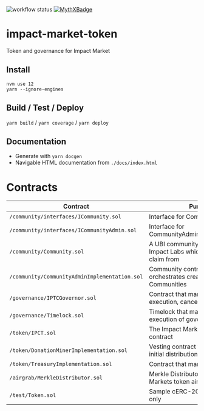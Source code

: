 ![workflow status](https://github.com/keyko-io/impact-market-token/workflows/Build/badge.svg)
[![MythXBadge](https://badgen.net/https/api.mythx.io/v1/projects/0b74321a-7ca9-4979-a4d1-ab7211fcc1c3/badge/data?cache=300&icon=https://raw.githubusercontent.com/ConsenSys/mythx-github-badge/main/logo_white.svg)](https://docs.mythx.io/dashboard/github-badges)
# impact-market-token
Token and governance for Impact Market
## Install
```
nvm use 12
yarn --ignore-engines
``` 
## Build / Test / Deploy
`yarn build` / `yarn coverage` / `yarn deploy`
## Documentation
* Generate with `yarn docgen`
* Navigable HTML documentation from `./docs/index.html`

# Contracts

| Contract                                     | Purpose                                                                       | Source
|----------------------------------------------|-------------------------------------------------------------------------------| ------------------------------------- |
| `/community/interfaces/ICommunity.sol`       | Interface for Community.sol                                                   |                                       |
| `/community/interfaces/ICommunityAdmin.sol`  | Interface for CommunityAdminImplementation.sol                                |                                       |
| `/community/Community.sol`                   | A UBI community that is funded by Impact Labs which beneficiaries claim from  |                                       |
| `/community/CommunityAdminImplementation.sol`| Community controller that orchestrates creation of new Communities            |                                       |
| `/governance/IPTCGovernor.sol`               | Contract that manages creation, execution, cancellation of proposals          |                                       |
| `/governance/Timelock.sol`                   | Timelock that marshalls the execution of governance proposals                 |                                       |
| `/token/IPCT.sol`                            | The Impact Markets cERC-20 token contract                                     |                                       |
| `/token/DonationMinerImplementation.sol`     | Vesting contract for non-airgrab initial distribution of tokens               |                                       |
| `/token/TreasuryImplementation.sol`          | Contract that manages the funds                                               |                                       |
| `/airgrab/MerkleDistributor.sol`             | Merkle Distributor for the Impact Markets token airgrab                       |                                       |
| `/test/Token.sol`                            | Sample cERC-20 token used in test only                                        |                                       |
